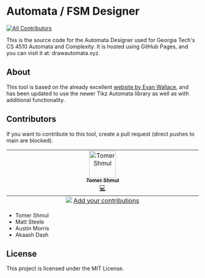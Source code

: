 # Automata / FSM Designer
<!-- ALL-CONTRIBUTORS-BADGE:START - Do not remove or modify this section -->
[![All Contributors](https://img.shields.io/badge/all_contributors-1-orange.svg?style=flat-square)](#contributors-)
<!-- ALL-CONTRIBUTORS-BADGE:END -->

This is the source code for the Automata Designer used for Georgia Tech's CS 4510 Automata and Complexity. It is hosted using GitHub Pages, and you can visit it at: drawautomata.xyz.

## About

This tool is based on the already excellent [website by Evan Wallace](http://madebyevan.com/fsm/), and has been updated to use the newer Tikz Automata library as well as with additional functionality.

## Contributors

If you want to contribute to this tool, create a pull request (direct pushes to main are blocked).

<!-- ALL-CONTRIBUTORS-LIST:START - Do not remove or modify this section -->
<!-- prettier-ignore-start -->
<!-- markdownlint-disable -->
<table>
  <tbody>
    <tr>
      <td align="center" valign="top" width="14.28%"><a href="https://www.tomershmul.com/"><img src="https://avatars.githubusercontent.com/u/45541706?v=4?s=70" width="70px;" alt="Tomer Shmul"/><br /><sub><b>Tomer Shmul</b></sub></a><br /><a href="https://github.com/ShmulTomer/npx all-contributors add ShmulTomer code/commits?author=ShmulTomer" title="Code">💻</a></td>
    </tr>
  </tbody>
  <tfoot>
    <tr>
      <td align="center" size="13px" colspan="7">
        <img src="https://raw.githubusercontent.com/all-contributors/all-contributors-cli/1b8533af435da9854653492b1327a23a4dbd0a10/assets/logo-small.svg">
          <a href="https://all-contributors.js.org/docs/en/bot/usage">Add your contributions</a>
        </img>
      </td>
    </tr>
  </tfoot>
</table>

<!-- markdownlint-restore -->
<!-- prettier-ignore-end -->


- Tomer Shmul
- Matt Steele
- Austin Morris
- Akaash Dash


## License
This project is licensed under the MIT License.
